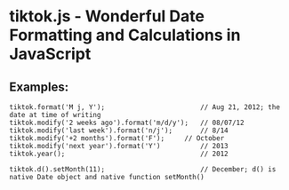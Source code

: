 tiktok.js - Wonderful Date Formatting and Calculations in JavaScript
====================================================================

Examples:
---------

	tiktok.format('M j, Y');						// Aug 21, 2012; the date at time of writing
	tiktok.modify('2 weeks ago').format('m/d/y');	// 08/07/12
	tiktok.modify('last week').format('n/j');		// 8/14
	tiktok.modify('+2 months').format('F');		// October
	tiktok.modify('next year').format('Y')			// 2013
	tiktok.year();									// 2012

	tiktok.d().setMonth(11);						// December; d() is native Date object and native function setMonth()